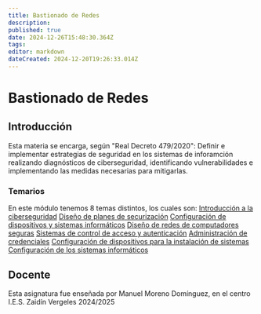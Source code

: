 ```yaml
---
title: Bastionado de Redes
description: 
published: true
date: 2024-12-26T15:48:30.364Z
tags: 
editor: markdown
dateCreated: 2024-12-20T19:26:33.014Z
---
```


# Bastionado de Redes
## Introducción
Esta materia se encarga, según "Real Decreto 479/2020": Definir e implementar estrategias de seguridad en los sistemas de inforamción realizando diagnósticos de ciberseguridad, identificando vulnerabilidades e implementando las medidas necesarias para mitigarlas.


### Temarios
En este módulo tenemos 8 temas distintos, los cuales son:
[Introducción a la ciberseguridad](Bastionado_Redes/introduccion)
[Diseño de planes de securización](Bastionado_Redes/securizacion)
[Configuración de dispositivos y sistemas informáticos](a)
[Diseño de redes de computadores seguras](a)
[Sistemas de control de acceso y autenticación](a)
[Administración de credenciales](a)
[Configuración de dispositivos para la instalación de sistemas](a)
[Configuración de los sistemas informáticos](a)
## Docente
Esta asignatura fue enseñada por Manuel Moreno Domínguez, en el centro I.E.S. Zaidín Vergeles 2024/2025
